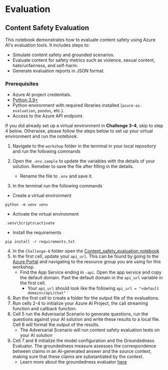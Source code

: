 # Evaluation

## Content Safety Evaluation

This notebook demonstrates how to evaluate content safety using Azure AI's evaluation tools. It includes steps to:

* Simulate content safety and grounded scenarios.
* Evaluate content for safety metrics such as violence, sexual content, hate/unfairness, and self-harm.
* Generate evaluation reports in JSON format.

### Prerequisites
- Azure AI project credentials.
- [Python 3.9+](https://www.python.org/downloads/)
- Python environment with required libraries installed (`azure-ai-evaluation`, `pandas`, etc.).
- Access to the Azure API endpoint.

If you did already set up a virtual environment in **Challenge 3-4**, skip to step 4 below. Otherwise, please follow the steps below to set up your virtual environment and run the notebook. 
1. Navigate to the `workshop` folder in the terminal in your local repository and run the following commands 
2. Open the `.env.sample` to update the variables with the details of your solution. Remeber to save the file after filling in the details.  
    - Rename the file to `.env` and save it.

3. In the terminal run the following commands 

* Create a virtual environment
```shell
python -m venv venv
```
* Activate the virtual environment
```shell
.venv\Scripts\activate
```
* Install the requirements
```shell
pip install -r requirements.txt
```
4. In the `Challenge-6` folder open the [Content_safety_evaluation notebook](./Content_safety_evaluation.ipynb) 
5. In the first cell, update your `api_url`. This can be found by going to the [Azure Portal](https://portal.azure.com/) and navigating to the resource group you are using for this workshop. 
    - Find the App Service ending in `-api`. Open the app service and copy the default domain. Past the default domain in the `api_url` variable in the first cell. 
        - Your `api_url` should look like the following `api_url = "<default domain>/api/chat"`
6. Run the first cell to create a folder for the output file of the evaluations.
7. Run cells 2-4 to initialize your Azure AI Project, the call streaming function and callback function. 
8. Cell 5 run the Adversarial Scenario to generate questions, run the questions against your AI solution and write these results to a local file. Cell 6 will format the output of the results.  
    - The Adversarial Scenario will run content safety evaluation tests on your AI solution 
9. Cell 7 and 8 initialize the model configuration and the Groundedness Evaluator. The groundedness measure assesses the correspondence between claims in an AI-generated answer and the source context, making sure that these claims are substantiated by the context. 
    - Learn more about the groundedness evaluator [here](https://learn.microsoft.com/en-us/azure/ai-foundry/how-to/develop/evaluate-sdk#performance-and-quality-evaluator-usage)
